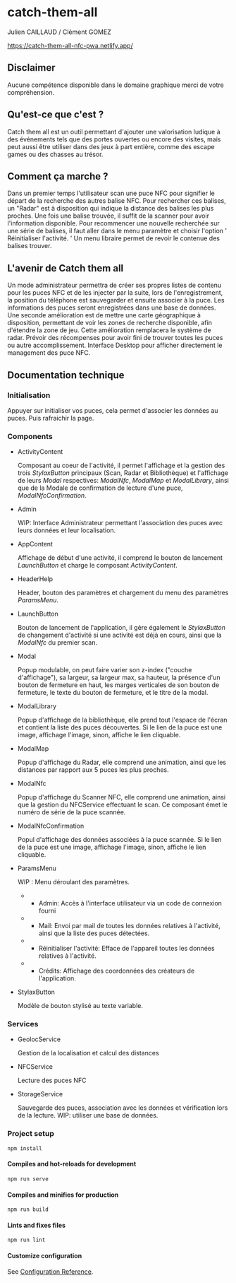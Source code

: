 # catch-them-all

Julien CAILLAUD / Clément GOMEZ

https://catch-them-all-nfc-pwa.netlify.app/

## Disclaimer 

Aucune compétence disponible dans le domaine graphique merci de votre compréhension.

## Qu'est-ce que c'est ?

Catch them all est un outil permettant d'ajouter une valorisation ludique à des événements tels que des portes ouvertes ou encore des visites, mais peut aussi être utiliser dans des jeux à part entière, comme des escape games ou des chasses au trésor.

## Comment ça marche ?

Dans un premier temps l'utilisateur scan une puce NFC pour signifier le départ de la recherche des autres balise NFC.
Pour rechercher ces balises, un "Radar" est à disposition qui indique la distance des balises les plus proches.
Une fois une balise trouvée, il suffit de la scanner pour avoir l'information disponible.
Pour recommencer une nouvelle recherchée sur une série de balises, il faut aller dans le menu paramètre et choisir l'option ' Réinitialiser l'activité. '
Un menu libraire permet de revoir le contenue des balises trouver.

## L'avenir de Catch them all

Un mode administrateur permettra de créer ses propres listes de contenu pour les puces NFC et de les injecter par la suite, lors de l'enregistrement, la position du téléphone est sauvegarder et ensuite associer à la puce. Les informations des puces seront enregistrées dans une base de données.
Une seconde amélioration est de mettre une carte géographique à disposition, permettant de voir les zones de recherche disponible, afin d'étendre la zone de jeu. Cette amélioration remplacera le système de radar.
Prévoir des récompenses pour avoir fini de trouver toutes les puces ou autre accomplissement.
Interface Desktop pour afficher directement le management des puce NFC.


## Documentation technique

### Initialisation 

Appuyer sur initialiser vos puces, cela permet d'associer les données au puces. Puis rafraichir la page.

### Components

- ActivityContent

    Composant au coeur de l'activité, il permet l'affichage et la gestion des trois *StylaxButton* principaux (Scan, Radar et Bibliothèque) et l'affichage de leurs *Modal* respectives: *ModalNfc*, *ModalMap* et *ModalLibrary*, ainsi que de la Modale de confirmation de lecture d'une puce, *ModalNfcConfirmation*.

- Admin

    WIP: Interface Administrateur permettant l'association des puces avec leurs données et leur localisation.

- AppContent

    Affichage de début d'une activité, il comprend le bouton de lancement *LaunchButton* et charge le composant *ActivityContent*.

- HeaderHelp

    Header, bouton des paramètres et chargement du menu des paramètres *ParamsMenu*.

- LaunchButton

    Bouton de lancement de l'application, il gère également le *StylaxButton* de changement d'activité si une activité est déjà en cours, ainsi que la *ModalNfc* du premier scan.

- Modal

    Popup modulable, on peut faire varier son z-index ("couche d'affichage"), sa largeur, sa largeur max, sa hauteur, la présence d'un bouton de fermeture en haut, les marges verticales de son bouton de fermeture, le texte du bouton de fermeture, et le titre de la modal.

- ModalLibrary

    Popup d'affichage de la bibliothèque, elle prend tout l'espace de l'écran et contient la liste des puces découvertes. Si le lien de la puce est une image, affichage l'image, sinon, affiche le lien cliquable.

- ModalMap

    Popup d'affichage du Radar, elle comprend une animation, ainsi que les distances par rapport aux 5 puces les plus proches.

- ModalNfc

    Popup d'affichage du Scanner NFC, elle comprend une animation, ainsi que la gestion du NFCService effectuant le scan. Ce composant émet le numéro de série de la puce scannée.

- ModalNfcConfirmation

    Popul d'affichage des données associées à la puce scannée. Si le lien de la puce est une image, affichage l'image, sinon, affiche le lien cliquable.

- ParamsMenu

    WIP : Menu déroulant des paramètres.
    - - Admin: Accès à l'interface utilisateur via un code de connexion fourni
    - - Mail: Envoi par mail de toutes les données relatives à l'activité, ainsi que la liste des puces détectées.
    - - Réinitialiser l'activité: Efface de l'appareil toutes les données relatives à l'activité.
    - - Crédits: Affichage des coordonnées des créateurs de l'application.

- StylaxButton

    Modèle de bouton stylisé au texte variable.

### Services

- GeolocService

    Gestion de la localisation et calcul des distances

- NFCService

    Lecture des puces NFC

- StorageService

    Sauvegarde des puces, association avec les données et vérification lors de la lecture.
    WIP: utiliser une base de données.

### Project setup
```
npm install
```

#### Compiles and hot-reloads for development
```
npm run serve
```

#### Compiles and minifies for production
```
npm run build
```

#### Lints and fixes files
```
npm run lint
```

#### Customize configuration
See [Configuration Reference](https://cli.vuejs.org/config/).
